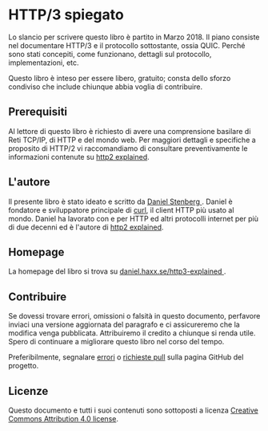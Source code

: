 # HTTP/3 spiegato

Lo slancio per scrivere questo libro è partito in Marzo 2018. Il piano consiste
nel documentare HTTP/3 e il protocollo sottostante, ossia QUIC. Perché sono
stati concepiti, come funzionano, dettagli sul protocollo, implementazioni, etc.

Questo libro è inteso per essere libero, gratuito; consta dello sforzo condiviso
che include chiunque abbia voglia di contribuire.

## Prerequisiti

Al lettore di questo libro è richiesto di avere una comprensione basilare
di Reti TCP/IP, di HTTP e del mondo web. Per maggiori dettagli e specifiche
a proposito di HTTP/2 vi raccomandiamo di consultare preventivamente le
informazioni contenute su [http2 explained](https://daniel.haxx.se/http2/).

## L'autore

Il presente libro è stato ideato e scritto da [Daniel Stenberg
](https://daniel.haxx.se/). Daniel è fondatore e sviluppatore principale di
[curl](https://curl.haxx.se/), il client HTTP più usato al mondo.
Daniel ha lavorato con e per HTTP ed altri protocolli internet per più di
due decenni ed è l'autore di [http2 explained](https://daniel.haxx.se/http2/).

## Homepage

La homepage del libro si trova su [daniel.haxx.se/http3-explained
](https://daniel.haxx.se/http3-explained).

## Contribuire

Se dovessi trovare errori, omissioni o falsità in questo documento, perfavore
inviaci una versione aggiornata del paragrafo e ci assicureremo che la modifica
venga pubblicata. Attribuiremo il credito a chiunque si renda utile.
Spero di continuare a migliorare questo libro nel corso del tempo.

Preferibilmente, segnalare [errori](https://github.com/bagder/http3-explained/issues)
o [richieste pull](https://github.com/bagder/http3-explained/pulls) sulla pagina
GitHub del progetto.

## Licenze

Questo documento e tutti i suoi contenuti sono sottoposti a licenza
[Creative Commons Attribution 4.0 license](https://creativecommons.org/licenses/by/4.0/).
